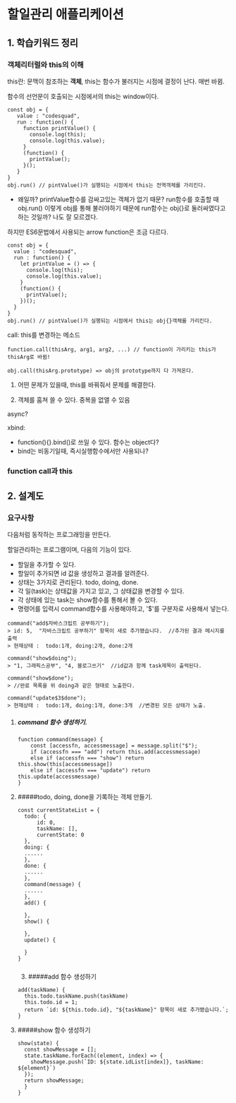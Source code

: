 # 할일관리 애플리케이션



## 1. 학습키워드 정리

### 객체리터럴와 this의 이해

this란: 문맥이 참조하는 **객체**, this는 함수가 불러지는 시점에 결정이 난다. 매번 바뀜. 

함수의 선언문이 호출되는 시점에서의 this는 window이다. 

```
const obj = {
   value : "codesquad",
   run : function() {
     function printValue() {
       console.log(this);
       console.log(this.value);
     }
     (function() {
       printValue();
     }();
   }
}
obj.run() // pintValue()가 실행되는 시점에서 this는 전역객체를 가리킨다.
```

- 왜일까? printValue함수를 감싸고있는 객체가 없기 때문? run함수를 호출할 때 obj.run() 이렇게 obj를 통해 불러야하기 때문에 run함수는 obj{}로 둘러싸였다고 하는 것일까? 나도 잘 모르겠다.



하지만 ES6문법에서 사용되는 arrow function은 조금 다르다.

```
const obj = {
  value : "codesquad",
  run : function() {
    let printValue = () => {
      console.log(this);
      console.log(this.value);
    }
    (function() {
      printValue();
    })();
  }
}
obj.run() // pintValue()가 실행되는 시점에서 this는 obj{}객체를 가리킨다.
```





call: this를 변경하는 메소드

```
function.call(thisArg, arg1, arg2, ...) // function이 가리키는 this가 thisArg로 바뀜!

obj.call(thisArg.prototype) => obj의 prototype까지 다 가져온다.
```

1. 어떤 문제가 있을때, this를 바꿔줘서 문제를 해결한다.

2. 객체를 훔쳐 쓸 수 있다. 중복을 없앨 수 있음



async?

xbind: 

- function(){}.bind()로 쓰일 수 있다. 함수는 object다?
- bind는 비동기일때, 즉시실행함수에서만 사용되나?



### function call과 this











## 2. 설계도

### **요구사항**

다음처럼 동작하는 프로그래밍을 만든다.

할일관리하는 프로그램이며, 다음의 기능이 있다.

- 할일을 추가할 수 있다.
- 할일이 추가되면 id 값을 생성하고 결과를 알려준다.
- 상태는 3가지로 관리된다. todo, doing, done.
- 각 일(task)는 상태값을 가지고 있고, 그 상태값을 변경할 수 있다.
- 각 상태에 있는 task는 show함수를 통해서 볼 수 있다.
- 명령어를 입력시 command함수를 사용해야하고, '$'를 구분자로 사용해서 넣는다.

```
command("add$자바스크립트 공부하기");
> id: 5,  "자바스크립트 공부하기" 항목이 새로 추가됐습니다.  //추가된 결과 메시지를 출력
> 현재상태 :  todo:1개, doing:2개, done:2개

command("show$doing");
> "1, 그래픽스공부", "4, 블로그쓰기"  //id값과 함께 task제목이 출력된다.

command("show$done");
> //완료 목록을 위 doing과 같은 형태로 노출한다.

command("update$3$done");
> 현재상태 :  todo:1개, doing:1개, done:3개  //변경된 모든 상태가 노출.
```



1. ##### command 함수 생성하기.

    ```
    function command(message) {
        const [accessfn, accessmessage] = message.split("$");
        if (accessfn === "add") return this.add(accessmessage)
        else if (accessfn === "show") return this.show(this[accessmessage])
        else if (accessfn === "update") return this.update(accessmessage)
    }
    ```

    

2. #####todo, doing, done을 기록하는 객체 만들기.

    ```
    const currentStateList = {
      todo: {
          id: 0,
          taskName: [],
          currentState: 0
      },
      doing: {
      ......
      },
      done: {
      ......
      },
      command(message) {
      ......
      },
      add() {
          
      },
      show() {
          
      },
      update() {
          
      }
    }
    ```
    ###

   3. #####add 함수 생성하기

    ```
    add(taskName) {
      this.todo.taskName.push(taskName)
      this.todo.id = 1;
      return `id: ${this.todo.id}, "${taskName}" 항목이 새로 추가됐습니다.`;
    }
    ```

    

4. #####show 함수 생성하기

   ```
   show(state) {
     const showMessage = [];
     state.taskName.forEach((element, index) => {
       showMessage.push(`ID: ${state.idList[index]}, taskName: ${element}`)
     });
     return showMessage;
     }
   }
   ```

   

